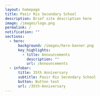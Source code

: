 ```yaml
---
layout: homepage
title: Pasir Ris Secondary School
description: Brief site description here
image: /images/logo.png
permalink: /
notification: ""
sections:
  - hero:
      background: /images/hero-banner.png
      key_highlights:
        - title: Announcements
          description: ""
          url: /Announcements
  - infobar:
      title: 35th Anniversary
      subtitle: Pasir Ris Secondary School
      button: Button text
      url: /35th-Anniversary
---
```

